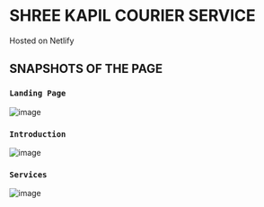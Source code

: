 # SHREE KAPIL COURIER SERVICE
Hosted on Netlify


## SNAPSHOTS OF THE PAGE


### `Landing Page`
![image](https://user-images.githubusercontent.com/113091929/230734120-7535a872-d670-41af-bfb5-cb66f70f3bfa.png)

### `Introduction`
![image](https://user-images.githubusercontent.com/113091929/230734134-88423a02-99f4-497c-81ad-c4d4b608a090.png)

### `Services`
![image](https://user-images.githubusercontent.com/113091929/230734151-c5eec848-f282-4cc8-9ec1-d3a9d0af0a14.png)


